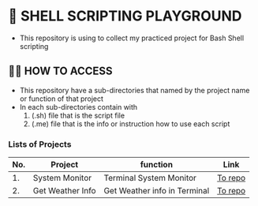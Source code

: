 # 🐚 SHELL SCRIPTING PLAYGROUND
  - This repository is using to collect my practiced project for Bash Shell scripting
## 💁🏻 HOW TO ACCESS
  - This repository have a sub-directories that named by the project name or function of that project
  - In each sub-directories contain with
      1. (.sh) file that is the script file 
      2. (.me) file that is the info or instruction how to use each script
### Lists of Projects
| No. |     Project     |         function             |   Link                                |
|-----|-----------------|------------------------------|---------------------------------------|
| 1.  | System Monitor  | Terminal System Monitor      |[To repo](shorturl.at/Ac4Lx)           |
| 2.  | Get Weather Info| Get Weather info in Terminal |[To repo](https://shorturl.at/Z8PRZ)   |
